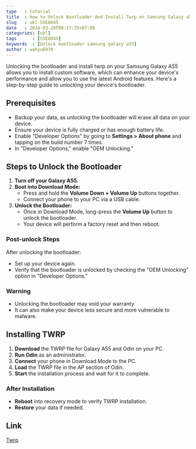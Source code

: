 ```yaml
---
type   : tutorial
title  : How to Unlock Bootloader And Install Twrp on Samsung Galaxy a55 
slug   : ubl-S5E8845
date   : 2024-03-20T09:17:35+07:00
categories: [ubl]
tags      : [S5E8845]
keywords  : [Unlock bootloader samsung galaxy a55]
author : wahyu6070
---
```



Unlocking the bootloader and install twrp on your Samsung Galaxy A55 allows you to install custom software, which can enhance your device's performance and allow you to use the latest Android features. Here's a step-by-step guide to unlocking your device's bootloader.

## Prerequisites
- Backup your data, as unlocking the bootloader will erase all data on your device.
- Ensure your device is fully charged or has enough battery life.
- Enable "Developer Options" by going to **Settings > About phone** and tapping on the build number 7 times.
- In "Developer Options," enable "OEM Unlocking."

## Steps to Unlock the Bootloader
1. **Turn off your Galaxy A55.**
2. **Boot into Download Mode:**
   - Press and hold the **Volume Down + Volume Up** buttons together.
   - Connect your phone to your PC via a USB cable.
3. **Unlock the Bootloader:**
   - Once in Download Mode, long-press the **Volume Up** button to unlock the bootloader.
   - Your device will perform a factory reset and then reboot.

### Post-unlock Steps
After unlocking the bootloader:
- Set up your device again.
- Verify that the bootloader is unlocked by checking the "OEM Unlocking" option in "Developer Options."

### Warning
- Unlocking the bootloader may void your warranty.
- It can also make your device less secure and more vulnerable to malware.



## Installing TWRP
1. **Download** the TWRP file for Galaxy A55 and Odin on your PC.
2. **Run Odin** as an administrator.
3. **Connect** your phone in Download Mode to the PC.
4. **Load** the TWRP file in the AP section of Odin.
5. **Start** the installation process and wait for it to complete.

### After Installation
- **Reboot** into recovery mode to verify TWRP installation.
- **Restore** your data if needed.

## Link
[Twrp](/)

